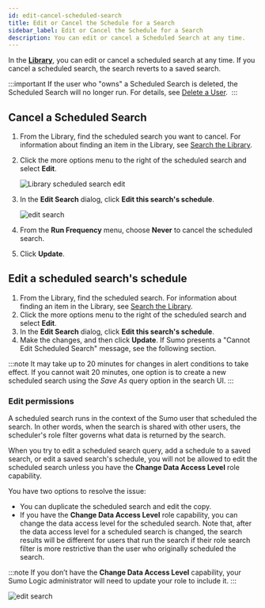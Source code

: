 ```yaml
---
id: edit-cancel-scheduled-search
title: Edit or Cancel the Schedule for a Search
sidebar_label: Edit or Cancel the Schedule for a Search
description: You can edit or cancel a Scheduled Search at any time.
---
```


In the [**Library**](/docs/get-started/library), you can edit or cancel a scheduled search at any time. If you cancel a scheduled search, the search reverts to a saved search.

:::important
If the user who "owns" a Scheduled Search is deleted, the Scheduled Search will no longer run. For details, see [Delete a User](docs/manage/users-and-roles/users/delete-user.md). 
:::

## Cancel a Scheduled Search

1. From the Library, find the scheduled search you want to cancel. For information about finding an item in the Library, see [Search the Library](/docs/get-started/library#search-the-library). 
1. Click the more options menu to the right of the scheduled search and select **Edit**.

    ![Library scheduled search edit](/img/alerts/list-of-sched-searches.png)

1. In the **Edit Search** dialog, click **Edit this search's schedule**.

    ![edit search](/img/alerts/edit-search.png)

1. From the **Run Frequency** menu, choose **Never** to cancel the scheduled search.
1. Click **Update**.

## Edit a scheduled search's schedule

1. From the Library, find the scheduled search. For information about finding an item in the Library, see [Search the Library](/docs/get-started/library#search-the-library). 
1. Click the more options menu to the right of the scheduled search and select **Edit**. 
1. In the **Edit Search** dialog, click **Edit this search's schedule**.
1. Make the changes, and then click **Update**. If Sumo presents a "Cannot Edit Scheduled Search" message, see the following section.

:::note
It may take up to 20 minutes for changes in alert conditions to take effect. If you cannot wait 20 minutes, one option is to create a new scheduled search using the *Save As* query option in the search UI.
:::

### Edit permissions

A scheduled search runs in the context of the Sumo user that scheduled the search. In other words, when the search is shared with other users, the scheduler's role filter governs what data is returned by the search. 

When you try to edit a scheduled search query, add a schedule to a saved search, or edit a saved search's schedule, you will not be allowed to edit the scheduled search unless you have the **Change Data Access Level** role capability. 

You have two options to resolve the issue:

* You can duplicate the scheduled search and edit the copy.
* If you have the **Change Data Access Level** role capability, you can change the data access level for the scheduled search. Note that, after the data access level for a scheduled search is changed, the search results will be different for users that run the search if their role search filter is more restrictive than the user who originally scheduled the search.

:::note
If you don’t have the **Change Data Access Level** capability, your Sumo Logic administrator will need to update your role to include it.
:::

![edit search](/img/alerts/cannot-edit-scheduled-search.png)
